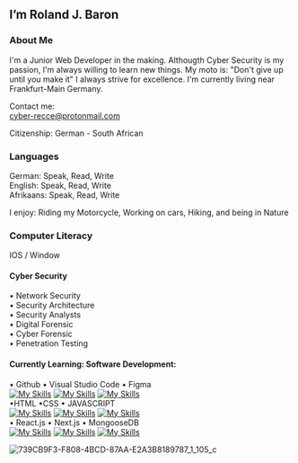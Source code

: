 ## I’m Roland J. Baron

### About Me

I'm a Junior Web Developer in the making. Althougth Cyber Security is my passion, I'm always willing to learn new things. My moto is: "Don't give up until you make it" I always strive for excellence. I'm currently living near Frankfurt-Main Germany.

Contact me:<br>
cyber-recce@protonmail.com 

Citizenship: German - South African

### Languages
German: Speak, Read, Write<br>
English: Speak, Read, Write<br>
Afrikaans: Speak, Read, Write<br>

I enjoy: Riding my Motorcycle, Working on cars, Hiking, and being in Nature

### Computer Literacy<br>

IOS / Window

#### Cyber Security
• Network Security<br>
• Security Architecture<br>
• Security Analysts<br>
• Digital Forensic<br>
• Cyber Forensic<br>
• Penetration Testing<br>

#### Currently Learning: Software Development:<br> 
• Github • Visual Studio Code • Figma<br>
[![My Skills](https://skillicons.dev/icons?i=github)](https://skillicons.dev)
[![My Skills](https://skillicons.dev/icons?i=vscode)](https://skillicons.dev)
[![My Skills](https://skillicons.dev/icons?i=figma)](https://skillicons.dev)<br>
•HTML •CSS • JAVASCRIPT<br>
[![My Skills](https://skillicons.dev/icons?i=html)](https://skillicons.dev)
[![My Skills](https://skillicons.dev/icons?i=css)](https://skillicons.dev)
[![My Skills](https://skillicons.dev/icons?i=js)](https://skillicons.dev)<br>
• React.js • Next.js • MongooseDB<br>
[![My Skills](https://skillicons.dev/icons?i=react)](https://skillicons.dev)
[![My Skills](https://skillicons.dev/icons?i=nextjs)](https://skillicons.dev)
[![My Skills](https://skillicons.dev/icons?i=mongodb)](https://skillicons.dev)<br>

![739CB9F3-F808-4BCD-87AA-E2A3B8189787_1_105_c](https://github.com/RolandJBaron/RolandJBaron/assets/142206832/1491636e-294d-47ef-ab97-0c888bc1fe7c)


